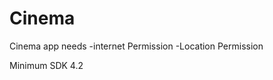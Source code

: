 # Cinema

Cinema app needs
         -internet Permission 
         -Location Permission
         
Minimum SDK 4.2


